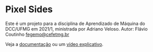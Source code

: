 # Pixel Sides

Este é um projeto para a disciplina de Aprendizado de Máquina do DCC/UFMG em 2021/1, ministrada por Adriano Veloso.
Autor: Flávio Coutinho <fegemo@cefetmg.br>

Veja a [documentação](https://fegemo.github.io/pixel-sides) ou um 
[vídeo explicativo](https://youtu.be/1r4YDKAaCew).